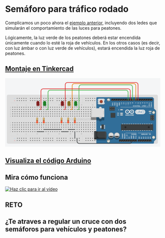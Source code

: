 # Semáforo para tráfico rodado

Complicamos un poco ahora el [ejemplo anterior](semáforo_v.md), incluyendo dos ledes que simularán el comportamiento de las luces para peatones.

Lógicamente, la luz verde de los peatones deberá estar encendida únicamente cuando lo esté la roja de vehículos. En los otros casos (es decir, con luz ámbar o con luz verde de vehículos), estará encendida la luz roja de peatones.

## [Montaje en Tinkercad](https://www.tinkercad.com/things/fR6lnue0BaZ)

[![](imágenes/semáforo_vp.png)](https://www.tinkercad.com/things/fR6lnue0BaZ "Ver el circuito en TinkerCAD")

## [Visualiza el código Arduino](semaforo_vp/semaforo_vp.ino)

## Mira cómo funciona

[![Haz clic para ir al vídeo](http://img.youtube.com/vi/RMCCWrUcneM/0.jpg)](http://www.youtube.com/watch?v=RMCCWrUcneM "Haz clic para ver el vídeo")

## RETO
## ¿Te atraves a regular un cruce con dos semáforos para vehículos y peatones?